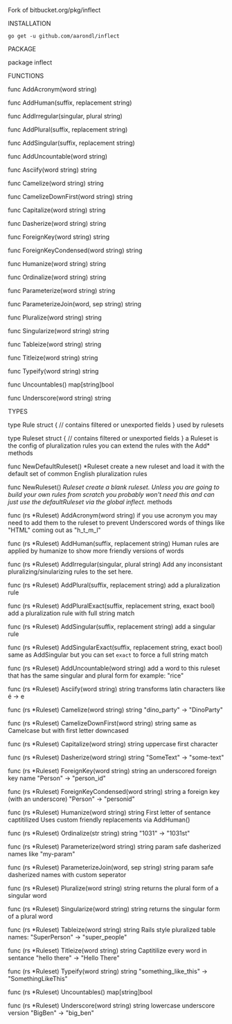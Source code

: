 Fork of bitbucket.org/pkg/inflect

INSTALLATION

`go get -u github.com/aarondl/inflect`

PACKAGE

package inflect


FUNCTIONS

func AddAcronym(word string)

func AddHuman(suffix, replacement string)

func AddIrregular(singular, plural string)

func AddPlural(suffix, replacement string)

func AddSingular(suffix, replacement string)

func AddUncountable(word string)

func Asciify(word string) string

func Camelize(word string) string

func CamelizeDownFirst(word string) string

func Capitalize(word string) string

func Dasherize(word string) string

func ForeignKey(word string) string

func ForeignKeyCondensed(word string) string

func Humanize(word string) string

func Ordinalize(word string) string

func Parameterize(word string) string

func ParameterizeJoin(word, sep string) string

func Pluralize(word string) string

func Singularize(word string) string

func Tableize(word string) string

func Titleize(word string) string

func Typeify(word string) string

func Uncountables() map[string]bool

func Underscore(word string) string


TYPES

type Rule struct {
    // contains filtered or unexported fields
}
used by rulesets

type Ruleset struct {
    // contains filtered or unexported fields
}
a Ruleset is the config of pluralization rules
you can extend the rules with the Add* methods

func NewDefaultRuleset() *Ruleset
create a new ruleset and load it with the default
set of common English pluralization rules

func NewRuleset() *Ruleset
create a blank ruleset. Unless you are going to
build your own rules from scratch you probably
won't need this and can just use the defaultRuleset
via the global inflect.* methods

func (rs *Ruleset) AddAcronym(word string)
if you use acronym you may need to add them to the ruleset
to prevent Underscored words of things like "HTML" coming out
as "h_t_m_l"

func (rs *Ruleset) AddHuman(suffix, replacement string)
Human rules are applied by humanize to show more friendly
versions of words

func (rs *Ruleset) AddIrregular(singular, plural string)
Add any inconsistant pluralizing/sinularizing rules
to the set here.

func (rs *Ruleset) AddPlural(suffix, replacement string)
add a pluralization rule

func (rs *Ruleset) AddPluralExact(suffix, replacement string, exact bool)
add a pluralization rule with full string match

func (rs *Ruleset) AddSingular(suffix, replacement string)
add a singular rule

func (rs *Ruleset) AddSingularExact(suffix, replacement string, exact bool)
same as AddSingular but you can set `exact` to force
a full string match

func (rs *Ruleset) AddUncountable(word string)
add a word to this ruleset that has the same singular and plural form
for example: "rice"

func (rs *Ruleset) Asciify(word string) string
transforms latin characters like é -> e

func (rs *Ruleset) Camelize(word string) string
"dino_party" -> "DinoParty"

func (rs *Ruleset) CamelizeDownFirst(word string) string
same as Camelcase but with first letter downcased

func (rs *Ruleset) Capitalize(word string) string
uppercase first character

func (rs *Ruleset) Dasherize(word string) string
"SomeText" -> "some-text"

func (rs *Ruleset) ForeignKey(word string) string
an underscored foreign key name "Person" -> "person_id"

func (rs *Ruleset) ForeignKeyCondensed(word string) string
a foreign key (with an underscore) "Person" -> "personid"

func (rs *Ruleset) Humanize(word string) string
First letter of sentance captitilized
Uses custom friendly replacements via AddHuman()

func (rs *Ruleset) Ordinalize(str string) string
"1031" -> "1031st"

func (rs *Ruleset) Parameterize(word string) string
param safe dasherized names like "my-param"

func (rs *Ruleset) ParameterizeJoin(word, sep string) string
param safe dasherized names with custom seperator

func (rs *Ruleset) Pluralize(word string) string
returns the plural form of a singular word

func (rs *Ruleset) Singularize(word string) string
returns the singular form of a plural word

func (rs *Ruleset) Tableize(word string) string
Rails style pluralized table names: "SuperPerson" -> "super_people"

func (rs *Ruleset) Titleize(word string) string
Captitilize every word in sentance "hello there" -> "Hello There"

func (rs *Ruleset) Typeify(word string) string
"something_like_this" -> "SomethingLikeThis"

func (rs *Ruleset) Uncountables() map[string]bool

func (rs *Ruleset) Underscore(word string) string
lowercase underscore version "BigBen" -> "big_ben"


